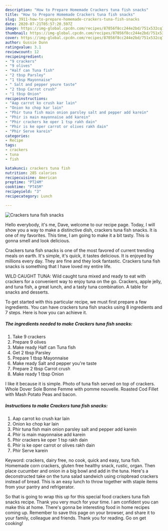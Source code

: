 ```yaml
---
description: "How to Prepare Homemade Crackers tuna fish snacks"
title: "How to Prepare Homemade Crackers tuna fish snacks"
slug: 3911-how-to-prepare-homemade-crackers-tuna-fish-snacks
date: 2020-07-21T05:57:20.597Z
image: https://img-global.cpcdn.com/recipes/87056f8cc244e2bd/751x532cq70/crackers-tuna-fish-snacks-recipe-main-photo.jpg
thumbnail: https://img-global.cpcdn.com/recipes/87056f8cc244e2bd/751x532cq70/crackers-tuna-fish-snacks-recipe-main-photo.jpg
cover: https://img-global.cpcdn.com/recipes/87056f8cc244e2bd/751x532cq70/crackers-tuna-fish-snacks-recipe-main-photo.jpg
author: Gussie Dunn
ratingvalue: 3.1
reviewcount: 12
recipeingredient:
- "9 crackers"
- "9 olives"
- "Half can Tuna fish"
- "2 tbsp Parsley"
- "1 tbsp Mayonnaise"
- " Salt and pepper youre taste"
- "2 tbsp Carrot crush"
- "1 tbsp Onion"
recipeinstructions:
- "Aap carrot ko crush kar lain"
- "Onion ko chop kar lain"
- "Phir tuna fish main onion parsley salt and pepper add karein"
- "Phir is main mayonnaise add karein"
- "Phir crackers ke oper 1 tsp rakh dain"
- "Phir is ke oper carrot or olives rakh dain"
- "Phir Serve karein"
categories:
- Recipe
tags:
- crackers
- tuna
- fish

katakunci: crackers tuna fish 
nutrition: 285 calories
recipecuisine: American
preptime: "PT24M"
cooktime: "PT45M"
recipeyield: "3"
recipecategory: Lunch

---
```



![Crackers tuna fish snacks](https://img-global.cpcdn.com/recipes/87056f8cc244e2bd/751x532cq70/crackers-tuna-fish-snacks-recipe-main-photo.jpg)

Hello everybody, it's me, Dave, welcome to our recipe page. Today, I will show you a way to make a distinctive dish, crackers tuna fish snacks. It is one of my favorites. This time, I am going to make it a bit tasty. This is gonna smell and look delicious.

Crackers tuna fish snacks is one of the most favored of current trending meals on earth. It's simple, it's quick, it tastes delicious. It is enjoyed by millions every day. They are fine and they look fantastic. Crackers tuna fish snacks is something that I have loved my entire life.

WILD CAUGHT TUNA: Wild caught tuna mixed and ready to eat with crackers for a convenient way to enjoy tuna on the go. Crackers, apple jelly, and tuna fish, a great lunch, and a tasty tuna combination. A table for snacks and desserts.


To get started with this particular recipe, we must first prepare a few ingredients. You can have crackers tuna fish snacks using 8 ingredients and 7 steps. Here is how you can achieve it.

<!--inarticleads1-->

##### The ingredients needed to make Crackers tuna fish snacks:

1. Take 9 crackers
1. Prepare 9 olives
1. Make ready Half can Tuna fish
1. Get 2 tbsp Parsley
1. Prepare 1 tbsp Mayonnaise
1. Make ready  Salt and pepper you&#39;re taste
1. Prepare 2 tbsp Carrot crush
1. Make ready 1 tbsp Onion


I like it because it is simple. Photo of tuna fish served on top of crackers. Whole Dover Sole Bonne Femme with pomme nouvelle. Roasted Cod Fillet with Mash Potato Peas and bacon. 

<!--inarticleads2-->

##### Instructions to make Crackers tuna fish snacks:

1. Aap carrot ko crush kar lain
1. Onion ko chop kar lain
1. Phir tuna fish main onion parsley salt and pepper add karein
1. Phir is main mayonnaise add karein
1. Phir crackers ke oper 1 tsp rakh dain
1. Phir is ke oper carrot or olives rakh dain
1. Phir Serve karein


Keyword: crackers, dairy free, no cook, quick and easy, tuna fish. Homemade corn crackers, gluten free healthy snack, rustic, organ. Then place cucumber and onion in a big bowl and add in the tuna. Here&#39;s a deconstructed take on the tuna salad sandwich using crispbread crackers instead of bread. This is an easy lunch to throw together with staple items from your pantry and refrigerator. 

So that is going to wrap this up for this special food crackers tuna fish snacks recipe. Thank you very much for your time. I am confident you can make this at home. There's gonna be interesting food in home recipes coming up. Remember to save this page on your browser, and share it to your family, colleague and friends. Thank you for reading. Go on get cooking!
